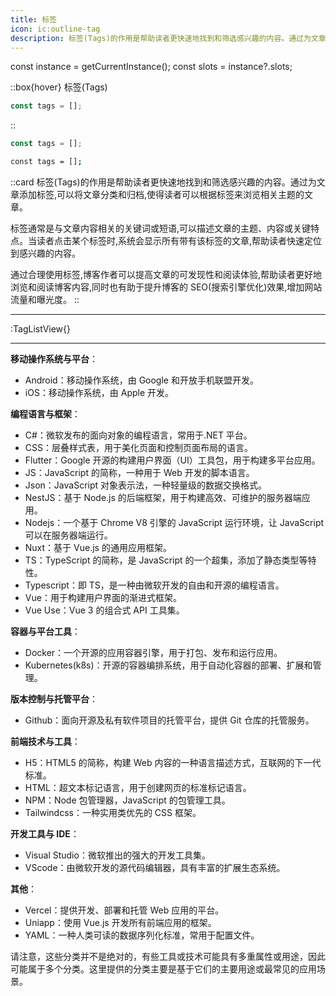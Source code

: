 ```yaml
---
title: 标签
icon: ic:outline-tag
description: 标签(Tags)的作用是帮助读者更快速地找到和筛选感兴趣的内容。通过为文章添加标签,可以将文章分类和归档,使得读者可以根据标签来浏览相关主题的文章。
---
```





  const instance = getCurrentInstance();
  const slots = instance?.slots;

  
::box{hover}
标签(Tags)

```js
const tags = [];
```

::

```js
const tags = [];
```

```bash
const tags = [];
```

::card
标签(Tags)的作用是帮助读者更快速地找到和筛选感兴趣的内容。通过为文章添加标签,可以将文章分类和归档,使得读者可以根据标签来浏览相关主题的文章。

标签通常是与文章内容相关的关键词或短语,可以描述文章的主题、内容或关键特点。当读者点击某个标签时,系统会显示所有带有该标签的文章,帮助读者快速定位到感兴趣的内容。

通过合理使用标签,博客作者可以提高文章的可发现性和阅读体验,帮助读者更好地浏览和阅读博客内容,同时也有助于提升博客的 SEO(搜索引擎优化)效果,增加网站流量和曝光度。
::

---

:TagListView{}

---

**移动操作系统与平台**：

- Android：移动操作系统，由 Google 和开放手机联盟开发。
- iOS：移动操作系统，由 Apple 开发。

**编程语言与框架**：

- C#：微软发布的面向对象的编程语言，常用于.NET 平台。
- CSS：层叠样式表，用于美化页面和控制页面布局的语言。
- Flutter：Google 开源的构建用户界面（UI）工具包，用于构建多平台应用。
- JS：JavaScript 的简称，一种用于 Web 开发的脚本语言。
- Json：JavaScript 对象表示法，一种轻量级的数据交换格式。
- NestJS：基于 Node.js 的后端框架，用于构建高效、可维护的服务器端应用。
- Nodejs：一个基于 Chrome V8 引擎的 JavaScript 运行环境，让 JavaScript 可以在服务器端运行。
- Nuxt：基于 Vue.js 的通用应用框架。
- TS：TypeScript 的简称，是 JavaScript 的一个超集，添加了静态类型等特性。
- Typescript：即 TS，是一种由微软开发的自由和开源的编程语言。
- Vue：用于构建用户界面的渐进式框架。
- Vue Use：Vue 3 的组合式 API 工具集。

**容器与平台工具**：

- Docker：一个开源的应用容器引擎，用于打包、发布和运行应用。
- Kubernetes(k8s)：开源的容器编排系统，用于自动化容器的部署、扩展和管理。

**版本控制与托管平台**：

- Github：面向开源及私有软件项目的托管平台，提供 Git 仓库的托管服务。

**前端技术与工具**：

- H5：HTML5 的简称，构建 Web 内容的一种语言描述方式，互联网的下一代标准。
- HTML：超文本标记语言，用于创建网页的标准标记语言。
- NPM：Node 包管理器，JavaScript 的包管理工具。
- Tailwindcss：一种实用类优先的 CSS 框架。

**开发工具与 IDE**：

- Visual Studio：微软推出的强大的开发工具集。
- VScode：由微软开发的源代码编辑器，具有丰富的扩展生态系统。

**其他**：

- Vercel：提供开发、部署和托管 Web 应用的平台。
- Uniapp：使用 Vue.js 开发所有前端应用的框架。
- YAML：一种人类可读的数据序列化标准，常用于配置文件。

请注意，这些分类并不是绝对的，有些工具或技术可能具有多重属性或用途，因此可能属于多个分类。这里提供的分类主要是基于它们的主要用途或最常见的应用场景。
